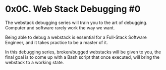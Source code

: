 # 0x0C. Web Stack Debugging \#0
The webstack debugging series will train you to the art of debugging. Computer and software rarely work the way we want.

Being able to debug a webstack is essential for a Full-Stack Software Engineer, and it takes practice to be a master of it.

In this debugging series, broken/bugged webstacks will be given to you, the final goal is to come up with a Bash script that once executed, will bring the webstack to a working state.
